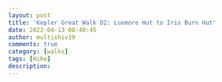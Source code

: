 ```yaml
---
layout: post
title: 'Kepler Great Walk D2: Luxmore Hut to Iris Burn Hut'
date: 2022-04-13 08:40:45
author: multishiv19
comments: true
category: [walks]
tags: [Hike]
description: 
---
```


<div width='100%' class='strava-embed-placeholder' data-embed-type='activity' data-embed-id='6988111800'></div>
<script src='https://strava-embeds.com/embed.js'></script>
